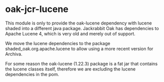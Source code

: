 oak-jcr-lucene
==============


This module is only to provide the oak-lucene dependency with lucene shaded into a different
java package. 
Jackrabbit Oak has dependencies to Apache Lucene 4, which is very old and merely out of support.

We move the lucene dependencies to the package shaded_oak.org.apache.lucene to allow using
a more recent version for Archiva.

For some reason the oak-lucene (1.22.3) package is a fat jar that contains the lucene classes itself,
therefore we are excluding the lucene dependencies in the pom.

